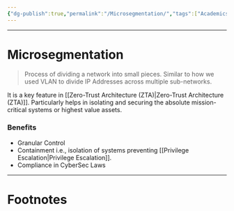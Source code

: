 ```yaml
---
{"dg-publish":true,"permalink":"/Microsegmentation/","tags":["Academics"]}
---
```



---
# Microsegmentation
> Process of dividing a network into small pieces. Similar to how we used VLAN to divide IP Addresses across multiple sub-networks.

It is a key feature in [[Zero-Trust Architecture (ZTA)\|Zero-Trust Architecture (ZTA)]]. Particularly helps in isolating and securing the absolute mission-critical systems or highest value assets.
### Benefits
- Granular Control
- Containment i.e., isolation of systems preventing [[Privilege Escalation\|Privilege Escalation]].
- Compliance in CyberSec Laws


---
# Footnotes